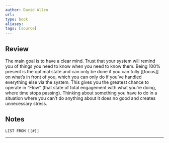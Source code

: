 ```yaml
---
author: David Allen
url: 
type: book
aliases: 
tags: [source]
---
```

## Review
The main goal is to have a clear mind. Trust that your system will remind you of things you need to know when you need to know them. Being 100% present is the optimal state and can only be done if you can fully [[focus]] on what’s in front of you, which you can only do if you’ve handled everything else via the system. This gives you the greatest chance to operate in “Flow” (that state of total engagement with what you’re doing, where time stops passing). Thinking about something you have to do in a situation where you can’t do anything about it does no good and creates unnecessary stress.

## Notes
```dataview
LIST FROM [[#]]
```

---